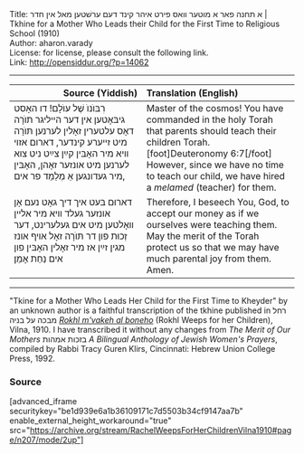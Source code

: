 <html>
<head></head>
<body>
Title: א תחנה פאר א מוטער װאס פירט איהר קינד דעם ערשׁטען מאל אין חדר | Tkhine for a Mother Who Leads their Child for the First Time to Religious School (1910)<br />
Author: aharon.varady<br />
License: for license, please consult the following link.<br />
Link: <a href="http://opensiddur.org/?p=14062">http://opensiddur.org/?p=14062</a>
<p />
<hr />

<table style="margin-left: auto;margin-right: auto;" class="draggable">
<thead><tr><th id="x" style="text-align: right;">Source (Yiddish)</th><th style="text-align: left;">Translation (English)</th></tr></thead>
<tbody>
<tr><td style="vertical-align:top;" width="46%">
<div class="yiddish"><span lang="yi">
רִבּוֺנוֺ שֶׁל עוֺלָם! 
דו האָסט גיבּאָטען אין דער הײליגר תוֺרָה 
דאָס עלטערין זאָלין לערנען תּוֺרָה מיט זײערע קינדער, 
דארום אזױ װיא מיר האָבּין קײַן צײַט ניט צוא לערנען מיט אונזער זאָהן, 
האָבּין מיר געדונגען אַ מְלַמֵד פר אים, 
</span></div></td>

<td style="vertical-align:top;" width="53%"><div class="english">
Master of the cosmos! 
You have commanded in the holy Torah 
that parents should teach their children Torah.[foot]Deuteronomy 6:7[/foot]&nbsp;
However, since we have no time to teach our child, 
we have hired a <em>melamed</em> (teacher) for them. 
</div></td></tr>


<tr><td style="vertical-align:top;" width="46%">
<div class="yiddish"><span lang="yi">
דארוּם בּעט איך דיך גאָט 
נעם אָן אונזער געלד װיא מיר אלײן װאָלטען מיט אים געלערינט, 
דער זְכוּת פון דר תּוֺרָה זאָל אױף אונז מגין זײַן 
אז מיר זאָלין האָבּין פון אים נַחַת 
אָמֵן׃
</span></div></td>

<td style="vertical-align:top;" width="53%"><div class="english">
Therefore, I beseech You, God, 
to accept our money as if we ourselves were teaching them. 
May the merit of the Torah protect us 
so that we may have much parental joy from them. 
Amen.
</div></td>
</tr>
</tbody></table>

<hr />

"Tkine for a Mother Who Leads Her Child for the First Time to Kheyder" by an unknown author is a faithful transcription of the tkhine published in  רחל מבכה על בניה <em><a href="https://opensiddur.org/compilations/rabbinic-prayer/seder-tkhines/rokhl-mvako-al-boneho-a-nayye-shas-tekhine-vilna-1910/">Rokhl m'vakeh al boneho</a></em> (Rokhl Weeps for her Children), Vilna, 1910. I have transcribed it without any changes from <em>The Merit of Our Mothers</em> בזכות אמהות <em>A Bilingual Anthology of Jewish Women's Prayers</em>, compiled by Rabbi Tracy Guren Klirs, Cincinnati: Hebrew Union College Press, 1992.

<h3>Source</h3>

[advanced_iframe securitykey="be1d939e6a1b36109171c7d5503b34cf9147aa7b" enable_external_height_workaround="true" src="https://archive.org/stream/RachelWeepsForHerChildrenVilna1910#page/n207/mode/2up"]
</body>
</html>